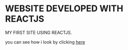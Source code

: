 # WEBSITE DEVELOPED WITH REACTJS

MY FIRST SITE USING REACTJS.


you can see how i look by clicking [here](https://marcosfmd)
